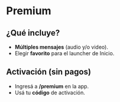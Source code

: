 # Premium

## ¿Qué incluye?
- **Múltiples mensajes** (audio y/o video).
- Elegir **favorito** para el launcher de Inicio.

## Activación (sin pagos)
- Ingresá a **/premium** en la app.
- Usá tu **código** de activación.
